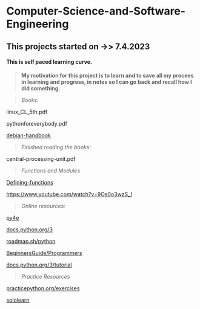 # Computer-Science-and-Software-Engineering
## This projects started on ->> 7.4.2023 

#### This is self paced learning curve.

> **My motivation for this project is to learn and to save all my procees in learning and progress,
in notes so I can go back and recall how I did something.**


> *Books:*

  linux_CL_5th.pdf

  pythonforeverybody.pdf

  [debian-handbook](https://debian-handbook.info/browse/stable/preface.html)

> *Finished reading the books:*

  central-processing-unit.pdf



> *Functions and Modules*

  [Defining-functions](https://docs.python.org/3/tutorial/controlflow.html#defining-functions)

  https://www.youtube.com/watch?v=9Os0o3wzS_I


> *Online resources:*

  [py4e](https://www.py4e.com/)

  [docs.python.org/3](https://docs.python.org/3/tutorial/)

  [roadmap.sh/python](https://roadmap.sh/python)

  [BeginnersGuide/Programmers](https://wiki.python.org/moin/BeginnersGuide/Programmers)

  [docs.python.org/3/tutorial](https://docs.python.org/3/tutorial/index.html)

> *Practice Resources*

  [practicepython.org/exercises](https://www.practicepython.org/exercises/)

  [sololearn](www.sololearn.com)
